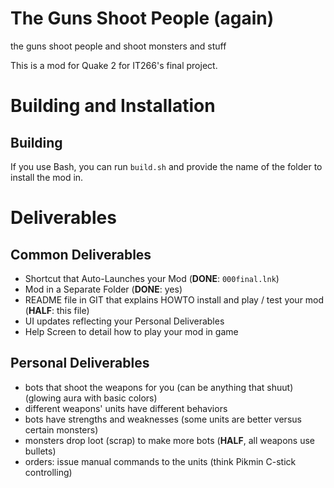 # The Guns Shoot People (again)

the guns shoot people and shoot monsters and stuff

This is a mod for Quake 2 for IT266's final project.

# Building and Installation

## Building
If you use Bash, you can run `build.sh` and provide the name of the folder to install the mod in.

# Deliverables

## Common Deliverables
* Shortcut that Auto-Launches your Mod (**DONE**: `000final.lnk`)
* Mod in a Separate Folder (**DONE**: yes)
* README file in GIT that explains HOWTO install and play / test your mod (**HALF**: this file)
* UI updates reflecting your Personal Deliverables
* Help Screen to detail how to play your mod in game

## Personal Deliverables
* bots that shoot the weapons for you (can be anything that shuut) (glowing aura with basic colors)
* different weapons' units have different behaviors
* bots have strengths and weaknesses (some units are better versus certain monsters)
* monsters drop loot (scrap) to make more bots (**HALF**, all weapons use bullets)
* orders: issue manual commands to the units (think Pikmin C-stick controlling)